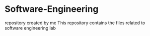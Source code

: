 # Software-Engineering
repository created by me 
This repository contains the files related to software engineering lab 

